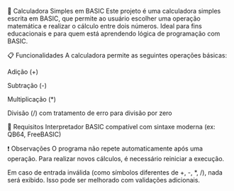 🧮 Calculadora Simples em BASIC
Este projeto é uma calculadora simples escrita em BASIC, que permite ao usuário escolher uma operação matemática e realizar o cálculo entre dois números. Ideal para fins educacionais e para quem está aprendendo lógica de programação com BASIC.

📋 Funcionalidades
A calculadora permite as seguintes operações básicas:

Adição (+)

Subtração (-)

Multiplicação (*)

Divisão (/) com tratamento de erro para divisão por zero

📌 Requisitos
Interpretador BASIC compatível com sintaxe moderna (ex: QB64, FreeBASIC)

❗ Observações
O programa não repete automaticamente após uma operação. Para realizar novos cálculos, é necessário reiniciar a execução.

Em caso de entrada inválida (como símbolos diferentes de +, -, *, /), nada será exibido. Isso pode ser melhorado com validações adicionais.